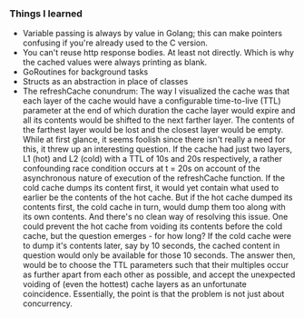 ### Things I learned ###

* Variable passing is always by value in Golang; this can make pointers confusing if you're already used to the C 
version.
* You can't reuse http response bodies. At least not directly. Which is why the cached values were always printing as 
blank.
* GoRoutines for background tasks
* Structs as an abstraction in place of classes
* The refreshCache conundrum: The way I visualized the cache was that each layer of the cache would have a configurable 
time-to-live (TTL) parameter at the end of which duration the cache layer would expire and all its contents would be 
shifted to the next farther layer. The contents of the farthest layer would be lost and the closest layer would be 
empty. While at first glance, it seems foolish since there isn't really a need for this, it threw up an interesting 
question. If the cache had just two layers, L1 (hot) and L2 (cold) with a TTL of 10s and 20s respectively, a rather 
confounding race condition occurs at t = 20s on account of the asynchronous nature of execution of the refreshCache 
function. If the cold cache dumps its content first, it would yet contain what used to earlier be the contents of the 
hot cache. But if the hot cache dumped its contents first, the cold cache in turn, would dump them too along with its 
own contents. And there's no clean way of resolving this issue. One could prevent the hot cache from voiding its 
contents before the cold cache, but the question emerges - for how long? If the cold cache were to dump it's contents 
later, say by 10 seconds, the cached content in question would only be available for those 10 seconds. The answer then, 
would be to choose the TTL parameters such that their multiples occur as further apart from each other as possible, and 
accept the unexpected voiding of (even the hottest) cache layers as an unfortunate coincidence. Essentially, the point 
is that the problem is not just about concurrency.
